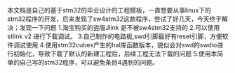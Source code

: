 本文档是自己的基于stm32的毕业设计的工程模板，一直想要从事linux下的stm32程序的开发，后来发现了sw4stm32这款程序，尝试了好几天，今天终于解决；发现一下问题
1.淘宝购买的盗版Jlink  是不被sw4stm32支持的
2.可以使用stlink v2 进行下载调试。
3.自己制作的电路板,swd引脚最好有reset引脚，方便软件调试使用
4.使用stm32cubex产生的hal库函数版本，貌似会对swd的swdio进行初始化，导致下载了默认的新建工程后，后续工程无法下载的问题
5.使用本简单的自己写的stm32程序，可以避免条目4遇到的问题。
